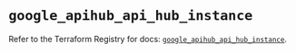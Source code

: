 # `google_apihub_api_hub_instance`

Refer to the Terraform Registry for docs: [`google_apihub_api_hub_instance`](https://registry.terraform.io/providers/hashicorp/google-beta/6.26.0/docs/resources/google_apihub_api_hub_instance).
